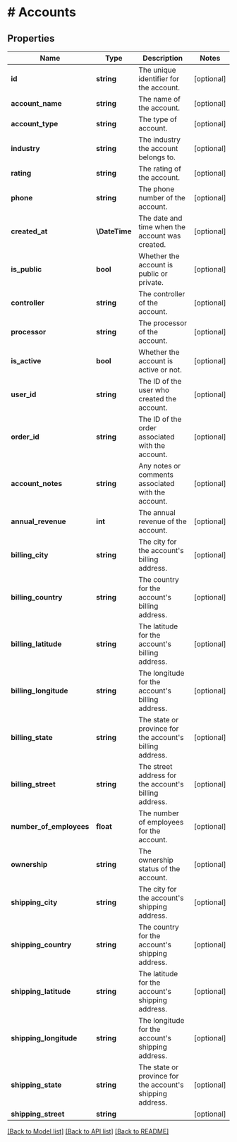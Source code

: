 # # Accounts

## Properties

Name | Type | Description | Notes
------------ | ------------- | ------------- | -------------
**id** | **string** | The unique identifier for the account. | [optional]
**account_name** | **string** | The name of the account. | [optional]
**account_type** | **string** | The type of account. | [optional]
**industry** | **string** | The industry the account belongs to. | [optional]
**rating** | **string** | The rating of the account. | [optional]
**phone** | **string** | The phone number of the account. | [optional]
**created_at** | **\DateTime** | The date and time when the account was created. | [optional]
**is_public** | **bool** | Whether the account is public or private. | [optional]
**controller** | **string** | The controller of the account. | [optional]
**processor** | **string** | The processor of the account. | [optional]
**is_active** | **bool** | Whether the account is active or not. | [optional]
**user_id** | **string** | The ID of the user who created the account. | [optional]
**order_id** | **string** | The ID of the order associated with the account. | [optional]
**account_notes** | **string** | Any notes or comments associated with the account. | [optional]
**annual_revenue** | **int** | The annual revenue of the account. | [optional]
**billing_city** | **string** | The city for the account&#39;s billing address. | [optional]
**billing_country** | **string** | The country for the account&#39;s billing address. | [optional]
**billing_latitude** | **string** | The latitude for the account&#39;s billing address. | [optional]
**billing_longitude** | **string** | The longitude for the account&#39;s billing address. | [optional]
**billing_state** | **string** | The state or province for the account&#39;s billing address. | [optional]
**billing_street** | **string** | The street address for the account&#39;s billing address. | [optional]
**number_of_employees** | **float** | The number of employees for the account. | [optional]
**ownership** | **string** | The ownership status of the account. | [optional]
**shipping_city** | **string** | The city for the account&#39;s shipping address. | [optional]
**shipping_country** | **string** | The country for the account&#39;s shipping address. | [optional]
**shipping_latitude** | **string** | The latitude for the account&#39;s shipping address. | [optional]
**shipping_longitude** | **string** | The longitude for the account&#39;s shipping address. | [optional]
**shipping_state** | **string** | The state or province for the account&#39;s shipping address. | [optional]
**shipping_street** | **string** |  | [optional]

[[Back to Model list]](../../README.md#models) [[Back to API list]](../../README.md#endpoints) [[Back to README]](../../README.md)
